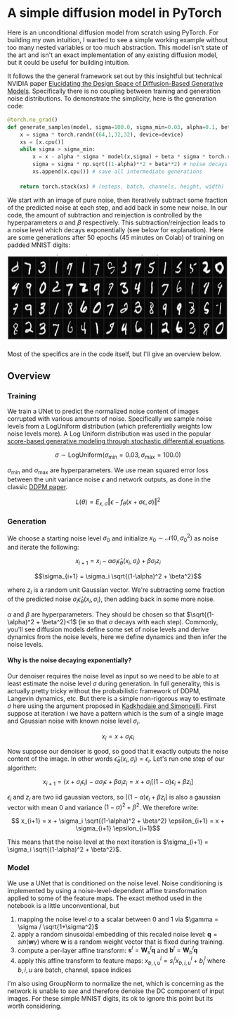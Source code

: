 # A simple diffusion model in PyTorch
Here is an unconditional diffusion model from scratch using PyTorch. For building my own intuition, I wanted to see a simple working example without too many nested variables or too much abstraction. This model isn't state of the art and isn't an exact implementation of any existing diffusion model, but it could be useful for building intuition.

It follows the the general framework set out by this insightful but technical NVIDIA paper [Elucidating the Design Space of Diffusion-Based Generative Models](https://arxiv.org/abs/2206.00364). Specifically there is no coupling between training and generation noise distributions. To demonstrate the simplicity, here is the generation code:
```python
@torch.no_grad()
def generate_samples(model, sigma=100.0, sigma_min=0.03, alpha=0.1, beta=.40, device='cuda'):
    x = sigma * torch.randn((64,1,32,32), device=device)
    xs = [x.cpu()]
    while sigma > sigma_min:
        x = x - alpha * sigma * model(x,sigma) + beta * sigma * torch.randn_like(x)
        sigma = sigma * np.sqrt((1-alpha)**2 + beta**2) # noise decays exponentially
        xs.append(x.cpu()) # save all intermediate generations

    return torch.stack(xs) # (nsteps, batch, channels, height, width)
```
We start with an image of pure noise, then iteratively subtract some fraction of the predicted noise at each step, and add back in some new noise. In our code, the amount of subtraction and reinjection is controlled by the hyperparameters $\alpha$ and $\beta$ respectively. This subtraction/reinjection leads to a noise level which decays exponentially (see below for explanation). Here are some generations after 50 epochs (45 minutes on Colab) of training on padded MNIST digits:

<img src="generated.png"  height="200" />

Most of the specifics are in the code itself, but I'll give an overview below.

## Overview

### Training
We train a UNet to predict the normalized noise content of images corrupted with various amounts of noise. Specifically we sample noise levels from a LogUniform distribution (which preferentially weights low noise levels more). A Log Uniform distribution was used in the popular [score-based generative modeling through stochastic differential equations](https://arxiv.org/abs/2011.13456).

$$ \sigma \sim \text{LogUniform}(\sigma_{\text{min}}=0.03, \sigma_{\text{max}}=100.0) $$ 

$\sigma_{\text{min}}$ and $\sigma_{\text{max}}$ are hyperparameters. We use mean squared error loss between the unit variance noise $\epsilon$ and network outputs, as done in the classic [DDPM paper](https://arxiv.org/abs/2006.11239).

$$ L(\theta) = E_{x, \sigma} \left\Vert \epsilon - f_\theta (x+\sigma \epsilon, \sigma) \right\Vert^2 $$ 

### Generation
We choose a starting noise level $\sigma_0$ and initialize $x_0 \sim \mathcal{N}(0,\sigma_0^2)$ as noise and iterate the following:

$$x_{i+1} = x_i - \alpha \sigma_i \hat{\epsilon}_{\theta}(x_i, \sigma_i) + \beta \sigma_i z_i$$

$$\sigma_{i+1} = \sigma_i \sqrt{(1-\alpha)^2 + \beta^2}$$

where $z_i$ is a random unit Gaussian vector. We're subtracting some fraction of the predicted noise $\sigma_i \hat{\epsilon}_{\theta}(x_i, \sigma_i)$, then adding back in some more noise.

$\alpha$ and $\beta$ are hyperparameters. They should be chosen so that $\sqrt{(1-\alpha)^2 + \beta^2}<1$ (ie so that $\sigma$ decays with each step). Commonly, you'll see diffusion models define some set of noise levels and derive dynamics from the noise levels, here we define dynamics and then infer the noise levels. 

#### Why is the noise decaying exponentially?
Our denoiser requires the noise level as input so we need to be able to at least estimate the noise level $\sigma$ during generation. In full generality, this is actually pretty tricky without the probabilistic framework of DDPM, Langevin dynamics, etc. But there is a simple non-rigorous way to estimate $\sigma$ here using the argument proposed in [Kadkhodaie and Simoncelli](https://arxiv.org/pdf/2007.13640). First suppose at iteration $i$ we have a pattern which is the sum of a single image and Gaussian noise with known noise level $\sigma_i$.

$$ x_i = x + \sigma_i \epsilon_i$$

Now suppose our denoiser is good, so good that it exactly outputs the noise content of the image. In other words $\hat\epsilon_\theta(x_i, \sigma_i) = \epsilon_i$. Let's run one step of our algorithm:

$$ x_{i+1} = (x + \sigma_i \epsilon_i) - \alpha \sigma_i \epsilon + \beta \sigma_i z_i  = x + \sigma_i [(1-\alpha) \epsilon_i + \beta z_i] $$

$\epsilon_i$ and $z_i$ are two iid gaussian vectors, so $[(1-\alpha) \epsilon_i + \beta z_i]$ is also a gaussian vector with mean 0 and variance $(1-\alpha)^2 + \beta^2$. We therefore write:

$$ x_{i+1} = x + \sigma_i \sqrt{(1-\alpha)^2 + \beta^2} \epsilon_{i+1} = x + \sigma_{i+1} \epsilon_{i+1}$$

This means that the noise level at the next iteration is $\sigma_{i+1} = \sigma_i \sqrt{(1-\alpha)^2 + \beta^2}$.  

### Model
We use a UNet that is conditioned on the noise level. Noise conditioning is implemented by using a noise-level-dependent affine transformation applied to some of the feature maps. The exact method used in the notebook is a little unconventional, but

1. mapping the noise level $\sigma$ to a scalar between 0 and 1 via $\gamma = \sigma / \sqrt{1+\sigma^2}$
2. apply a random sinusoidal embedding of this recaled noise level: $\mathbf{q} = sin(\mathbf{w} \gamma)$ where $\mathbf{w}$ is a random weight vector that is fixed during training.
3. compute a per-layer affine transform: $\mathbf{s}^l = \mathbf{W}_s^l \mathbf{q}$ and $\mathbf{b}^l = \mathbf{W}_b^l \mathbf{q}$
4. apply this affine transform to feature maps: $x^l_{b,i,u} = s^l_i x^l_{b,i,u} + b^l_i$ where $b,i,u$ are batch, channel, space indices

I'm also using GroupNorm to normalize the net, which is concerning as the network is unable to *see* and therefore denoise the DC component of input images. For these simple MNIST digits, its ok to ignore this point but its worth considering.

<!---
## What are the diffusion-specific hyperparameters?
1. Distribution of noise levels we train on.
2. Noise levels during generation.
3. Noise reinjection during generation

For an insightful, albeit quite technical, discussion of hyperparameters in diffusion models see [this NVIDIA paper](https://arxiv.org/abs/2206.00364).

## Intuitively, how does this work?
The common explanations for diffusion rely on some pretty technical probabilistic explanations. There are enough of these explanation in the literature so I'll refer you to other sources. I'll provide a higher level description here The main loop of our generation code has two main ingredients: subtracting a small amount of predicted noise and adding back in a small amount of noise. 
$$ x \leftarrow x - \overbrace{\alpha \sigma \hat\epsilon_\theta(x, \sigma)}^{\text{subtract predicted noise}} + \overbrace{\beta \sigma z}^{\text{inject new noise}}$$
Note that many models use a third ingredient: slightly rescaling the partially generated image at each step (Alg. 2 of DDPM) but we don't here.

### Small noise subtraction 
The first ingredient is to subtract a small amount of predicted noise from our partially generated image. In short, we're denoising noise. This is akin to "seeing images in the clouds". There is a technical point here: why don't we subtract a large amount of noise? This would seem preferable as it would reduce the number of steps required to generate an image.

I think [John Whitaker](https://colab.research.google.com/github/huggingface/diffusion-models-class/blob/main/unit1/02_diffusion_models_from_scratch.ipynb) provides a nice visualization that answers this question, which I'll summarize here. Suppose you had a noisy image and you did remove a large amount of noise. Well the best the network can do is give you a blurry denoised image, since its trained with a mean squared error objective.

Taking small steps helps to ensure you never end up with these blurred images.

### Noise reinjection
I personally find this term to be one of the most surprising ingredients of diffusion models. This noise reinjection is standard practice in diffusion models and you find it in both the original DDPM and score matching papers.

If we are using our denoiser to subtract noise, why would we ever add back in noise? Empirically it at least improves our sample quality. Try setting $\beta=0$ in our generation code and observe what happens. You'll find pretty good sample diversity, but generally they are lower quality or sometimes noisy generations than the ones we see when we inject noise. The amount of added stochasticity was studied

"Because it helps" is not a very satisfying explanation. Is there a deeper probabilistic explanation? Unfortunately the answer is no with an asterisc. It is true that the noise injection term does fall out of the DDPM model, and is a core ingredient of Langevin dynamics, so in that sense it is described by probabilistic theory. But as pointed out by NVIDIA, eliminating the noise reinjection term (which they call *churn*) gives rise to a probability flow ODE: in other words, you still end up with samples from $P(x)$ in our generation code assuming $\alpha$ is small enough and our denoiser is good enough. The fact that our samples don't look as good when we turn off the noise injection ($\beta=0$) suggests either a failing in our denoiser or our steps are too big. 

Why might noise reinjection be a good thing? Here is where I'll speculate. Let's consider the case that you did take a large step. The denoised patterns look...off. In particular they're blurry, (as expected since our denoiser is trained with mean squared error)

If we fed these back into our network, what would happen? Well I don't know, its never been trained on images that look like this before. But if we add back in noise, then at least these seem to look similar to images the net has seen before.

Perhaps the noise reinjection is a way to ensure the inputs to the net at each step look like training data. Again, I'm speculating here, and I've used a lot of vague language here, e.g. the inputs *seemed* to look similar. Further investigation is needed but I just can't ignore this point as I think noise reinjection is such a confusing aspect of diffusion models.

<!-- **Where is the diffusion?** In the famous DDPM paper, . Here we have no ushc model. Often associated with probabilities, and stricted defition. In practice it seems like anything that iteratitvely turns noise into images is called diffusion. -->
